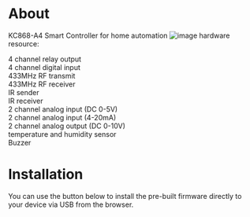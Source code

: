 # About

KC868-A4 Smart Controller for home automation
![image](https://www.kincony.com/images/KC868-A4/KC868-A4_ESP32_relay.jpg)
hardware resource:  

4 channel relay output  
4 channel digital input  
433MHz RF transmit  
433MHz RF receiver  
IR sender  
IR receiver  
2 channel analog input (DC 0-5V)  
2 channel analog input (4-20mA)  
2 channel analog output (DC 0-10V)  
temperature and humidity sensor  
Buzzer  

# Installation

You can use the button below to install the pre-built firmware directly to your device via USB from the browser.

<esp-web-install-button manifest="./manifest.json"></esp-web-install-button>

<script type="module" src="https://unpkg.com/esp-web-tools@5.2.0/dist/web/install-button.js?module"></script>
